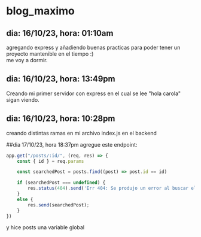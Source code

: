 # blog_maximo
## dia: 16/10/23, hora: 01:10am
agregando express y añadiendo buenas practicas para poder tener un proyecto mantenible en el tiempo :) <br>
me voy a dormir.

## dia: 16/10/23, hora: 13:49pm
Creando mi primer servidor con express en el cual se lee "hola carola" <br>
sigan viendo.

## dia: 16/10/23, hora: 10:28pm
creando distintas ramas en mi archivo index.js en el backend

##dia 17/10/23, hora 18:37pm
agregue este endpoint:
```javascript
app.get("/posts/:id/", (req, res) => {
    const { id } = req.params

    const searchedPost = posts.find((post) => post.id == id)

    if (searchedPost === undefined) {
        res.status(404).send('Err 404: Se produjo un error al buscar el post');
    }
    else {
        res.send(searchedPost);
    }
})
```
y hice posts una variable global
